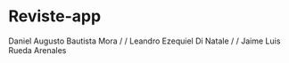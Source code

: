 # Reviste-app

Daniel Augusto Bautista Mora / / Leandro Ezequiel Di Natale / / Jaime Luis Rueda Arenales
